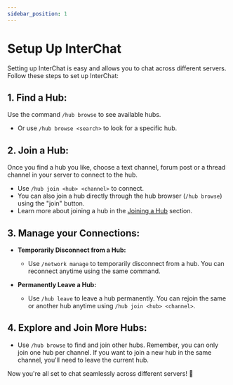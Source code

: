 ```yaml
---
sidebar_position: 1
---
```


# Setup Up InterChat

Setting up InterChat is easy and allows you to chat across different servers. Follow these steps to set up InterChat:

## 1. Find a Hub:

Use the command `/hub browse` to see available hubs.

   - Or use `/hub browse <search>` to look for a specific hub.

## 2. Join a Hub:

Once you find a hub you like, choose a text channel, forum post or a thread channel in your server to connect to the hub.

   - Use `/hub join <hub> <channel>` to connect.
   - You can also join a hub directly through the hub browser (`/hub browse`) using the "join" button.
   - Learn more about joining a hub in the [Joining a Hub](./hub/joining.md) section.

## 3. Manage your Connections:

- **Temporarily Disconnect from a Hub:**
   - Use `/network manage` to temporarily disconnect from a hub. You can reconnect anytime using the same command.

- **Permanently Leave a Hub:**
   - Use `/hub leave` to leave a hub permanently. You can rejoin the same or another hub anytime using `/hub join <hub> <channel>`.

## 4. Explore and Join More Hubs:

- Use `/hub browse` to find and join other hubs. Remember, you can only join one hub per channel. If you want to join a new hub in the same channel, you'll need to leave the current hub.

Now you're all set to chat seamlessly across different servers! 🚀


